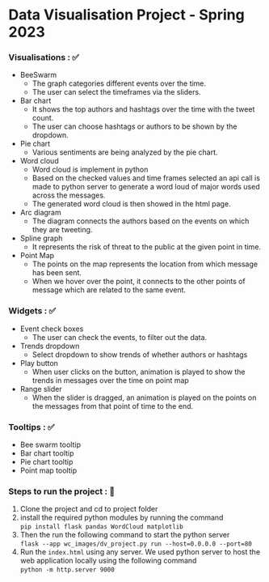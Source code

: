 # Data Visualisation Project - Spring 2023


### Visualisations : ✅
- BeeSwarm
    - The graph categories different events over the time.
    - The user can select the timeframes via the sliders.
- Bar chart
    - It shows the top authors and hashtags over the time with the tweet count.
    - The user can choose hashtags or authors to be shown by the dropdown.
- Pie chart
    - Various sentiments are being analyzed by the pie chart.
- Word cloud
    - Word cloud is implement in python
    - Based on the checked values and time frames selected an api call is made to python server to generate a
    word loud of major words used across the messages.
    - The generated word cloud is then showed in the html page.
- Arc diagram
    - The diagram connects the authors based on the events on which they are tweeting.
- Spline graph
    - It represents the risk of threat to the public at the given point in time.
- Point Map
    - The points on the map represents the location from which message has been sent.
    - When we hover over the point, it connects to the other points of message which are related to the same event.

### Widgets  : ✅
- Event check boxes
  - The user can check the events, to filter out the data.
- Trends dropdown
  - Select dropdown to show trends of whether authors or hashtags
- Play button
  - When user clicks on the button, animation is played to show the trends in messages over the time on point map
- Range slider
  - When the slider is dragged, an animation is played on the points on the messages from that point of time to the end.

### Tooltips : ✅
- Bee swarm tooltip
- Bar chart tooltip
- Pie chart tooltip
- Point map tooltip



### Steps to run the project : 🏁
1. Clone the project and cd to project folder
2. install the required python modules by running the command <br />
   ```pip install flask pandas WordCloud matplotlib```
3. Then the run the following command to start the python server <br /> ```flask --app wc_images/dv_project.py run --host=0.0.0.0 --port=80```
4. Run the ```index.html``` using any server. We used python server to host the web application locally using the following command <br/> ```python -m http.server 9000```
